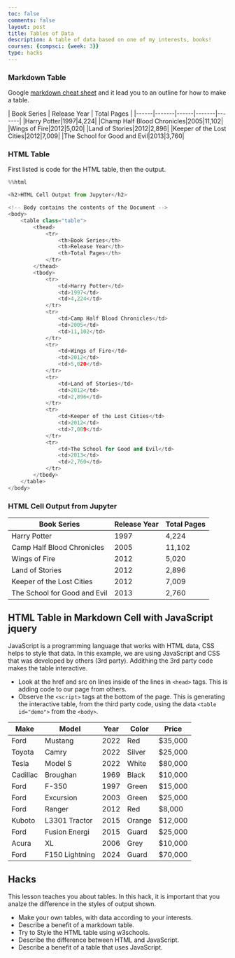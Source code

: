 ```yaml
---
toc: false
comments: false
layout: post
title: Tables of Data
description: A table of data based on one of my interests, books!
courses: {compsci: {week: 3}}
type: hacks
---
```


### Markdown Table
Google [markdown cheat sheet](https://www.markdownguide.org/extended-syntax/#tables) and it lead you to an outline for how to make a table.

| Book Series | Release Year | Total Pages |
|------|-------|------|-------|-------|
|Harry Potter|1997|4,224|
|Champ Half Blood Chronicles|2005|11,102|
|Wings of Fire|2012|5,020|
|Land of Stories|2012|2,896|
|Keeper of the Lost Cities|2012|7,009|
|The School for Good and Evil|2013|3,760|


### HTML Table
First listed is code for the HTML table, then the output.


```python
%%html

<h2>HTML Cell Output from Jupyter</h2>

<!-- Body contains the contents of the Document -->
<body>
    <table class="table">
        <thead>
            <tr>
                <th>Book Series</th>
                <th>Release Year</th>
                <th>Total Pages</th>
            </tr>
        </thead>
        <tbody>
            <tr>
                <td>Harry Potter</td>
                <td>1997</td>
                <td>4,224</td>
            </tr>
            <tr>
                <td>Camp Half Blood Chronicles</td>
                <td>2005</td>
                <td>11,102</td>
            </tr>
            <tr>
                <td>Wings of Fire</td>
                <td>2012</td>
                <td>5,020</td>
            </tr>
            <tr>
                <td>Land of Stories</td>
                <td>2012</td>
                <td>2,896</td>
            </tr>
            <tr>
                <td>Keeper of the Lost Cities</td>
                <td>2012</td>
                <td>7,009</td>
            </tr>
            <tr>
                <td>The School for Good and Evil</td>
                <td>2013</td>
                <td>2,760</td>
            </tr>
        </tbody>
    </table>
</body>
```


<h3>HTML Cell Output from Jupyter</h3>

<!-- Body contains the contents of the Document -->
<body>
    <table class="table">
        <thead>
            <tr>
                <th>Book Series</th>
                <th>Release Year</th>
                <th>Total Pages</th>
            </tr>
        </thead>
        <tbody>
            <tr>
                <td>Harry Potter</td>
                <td>1997</td>
                <td>4,224</td>
            </tr>
            <tr>
                <td>Camp Half Blood Chronicles</td>
                <td>2005</td>
                <td>11,102</td>
            </tr>
            <tr>
                <td>Wings of Fire</td>
                <td>2012</td>
                <td>5,020</td>
            </tr>
            <tr>
                <td>Land of Stories</td>
                <td>2012</td>
                <td>2,896</td>
            </tr>
            <tr>
                <td>Keeper of the Lost Cities</td>
                <td>2012</td>
                <td>7,009</td>
            </tr>
            <tr>
                <td>The School for Good and Evil</td>
                <td>2013</td>
                <td>2,760</td>
            </tr>
        </tbody>
    </table>
</body>



## HTML Table in Markdown Cell with JavaScript jquery
JavaScript is a programming language that works with HTML data, CSS helps to style that data.  In this example, we are using JavaScript and CSS that was developed by others (3rd party).  Addithing the 3rd party code makes the table interactive.
- Look at the href and src on lines inside of the lines in `<head>` tags.  This is adding code to our page from others.
- Observe the `<script>` tags at the bottom of the page.  This is generating the interactive table, from the third party code, using the data `<table id="demo">` from the `<body>`.  

<!-- Head contains information to Support the Document -->
<head>
    <!-- load jQuery and DataTables output style and scripts -->
    <link rel="stylesheet" type="text/css" href="https://cdn.datatables.net/1.13.4/css/jquery.dataTables.min.css">
    <script type="text/javascript" language="javascript" src="https://code.jquery.com/jquery-3.6.0.min.js"></script>
    <script>var define = null;</script>
    <script type="text/javascript" language="javascript" src="https://cdn.datatables.net/1.13.4/js/jquery.dataTables.min.js"></script>
</head>

<!-- Body contains the contents of the Document -->
<body>
    <table id="md_demo" class="table">
        <thead>
            <tr>
                <th>Make</th>
                <th>Model</th>
                <th>Year</th>
                <th>Color</th>
                <th>Price</th>
            </tr>
        </thead>
        <tbody>
            <tr>
                <td>Ford</td>
                <td>Mustang</td>
                <td>2022</td>
                <td>Red</td>
                <td>$35,000</td>
            </tr>
            <tr>
                <td>Toyota</td>
                <td>Camry</td>
                <td>2022</td>
                <td>Silver</td>
                <td>$25,000</td>
            </tr>
            <tr>
                <td>Tesla</td>
                <td>Model S</td>
                <td>2022</td>
                <td>White</td>
                <td>$80,000</td>
            </tr>
            <tr>
                <td>Cadillac</td>
                <td>Broughan</td>
                <td>1969</td>
                <td>Black</td>
                <td>$10,000</td>
            </tr>
            <tr>
                <td>Ford</td>
                <td>F-350</td>
                <td>1997</td>
                <td>Green</td>
                <td>$15,000</td>
            </tr>
            <tr>
                <td>Ford</td>
                <td>Excursion</td>
                <td>2003</td>
                <td>Green</td>
                <td>$25,000</td>
            </tr>
            <tr>
                <td>Ford</td>
                <td>Ranger</td>
                <td>2012</td>
                <td>Red</td>
                <td>$8,000</td>
            </tr>
            <tr>
                <td>Kuboto</td>
                <td>L3301 Tractor</td>
                <td>2015</td>
                <td>Orange</td>
                <td>$12,000</td>
            </tr>
            <tr>
                <td>Ford</td>
                <td>Fusion Energi</td>
                <td>2015</td>
                <td>Guard</td>
                <td>$25,000</td>
            </tr>
            <tr>
                <td>Acura</td>
                <td>XL</td>
                <td>2006</td>
                <td>Grey</td>
                <td>$10,000</td>
            </tr>
            <tr>
                <td>Ford</td>
                <td>F150 Lightning</td>
                <td>2024</td>
                <td>Guard</td>
                <td>$70,000</td>
            </tr>
        </tbody>
    </table>
</body>

<!-- Script is used to embed executable code -->
<script>
    $("#md_demo").DataTable();
</script>


## Hacks
This lesson teaches you about tables.  In this hack, it is important that you analze the difference in the styles of output shown.  
- Make your own tables, with data according to your interests.
- Describe a benefit of a markdown table.
- Try to Style the HTML table using w3schools.
- Describe the difference between HTML and JavaScript.
- Describe a benefit of a table that uses JavaScript.